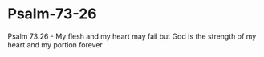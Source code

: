 # Psalm-73-26
Psalm 73:26 - My flesh and my heart may fail but God is the strength of my heart and my portion forever
